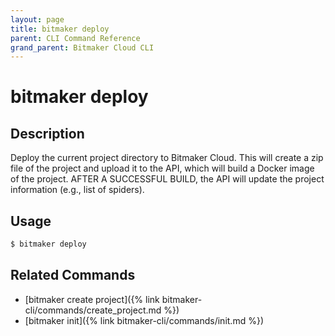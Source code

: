 ```yaml
---
layout: page
title: bitmaker deploy
parent: CLI Command Reference
grand_parent: Bitmaker Cloud CLI
---
```


# bitmaker deploy

## Description

Deploy the current project directory to Bitmaker Cloud. This will create a zip
file of the project and upload it to the API, which will build
a Docker image of the project. AFTER A SUCCESSFUL BUILD, the API will update the
project information (e.g., list of spiders).

## Usage

```bash
$ bitmaker deploy
```

## Related Commands

- [bitmaker create project]({% link bitmaker-cli/commands/create_project.md %})
- [bitmaker init]({% link bitmaker-cli/commands/init.md %})
